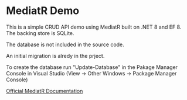 # MediatR Demo

This is a simple CRUD API demo using MediatR built on .NET 8 and EF 8.  The backing store is SQLite.

The database is not included in the source code.

An initial migration is alredy in the prject.

To create the database run "Update-Database" in the Pakage Manager Console in Visual Studio (View -> Other Windows -> Package Manager Console)

[Official MediatR Documentation](https://github.com/jbogard/MediatR/wiki)


